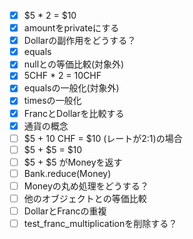 - [x] $5 * 2 = $10
- [x] amountをprivateにする
- [x] Dollarの副作用をどうする？
- [x] equals
- [x] nullとの等価比較(対象外)
- [x] 5CHF * 2 = 10CHF
- [x] equalsの一般化(対象外)
- [x] timesの一般化
- [x] FrancとDollarを比較する
- [x] 通貨の概念
- [ ] $5 + 10 CHF = $10 (レートが2:1)の場合
- [ ] $5 + $5 = $10
- [ ] $5 + $5 がMoneyを返す
- [ ] Bank.reduce(Money)
- [ ] Moneyの丸め処理をどうする？
- [ ] 他のオブジェクトとの等価比較
- [ ] DollarとFrancの重複
- [ ] test_franc_multiplicationを削除する？
